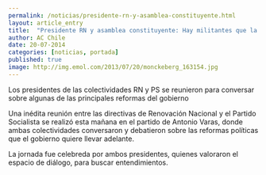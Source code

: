 ```yaml
---
permalink: /noticias/presidente-rn-y-asamblea-constituyente.html
layout: article_entry
title:  "Presidente RN y asamblea constituyente: Hay militantes que la ven con buenos ojos, la mirada del partido va por otro lado"
author: AC Chile
date: 20-07-2014
categories: [noticias, portada]
published: true
image: http://img.emol.com/2013/07/20/monckeberg_163154.jpg
---
```


Los presidentes de las colectividades RN y PS se reunieron para conversar sobre algunas de las principales reformas del gobierno

Una inédita reunión entre las directivas de Renovación Nacional y el Partido Socialista se realizó esta mañana en el partido de Antonio Varas, donde ambas colectividades conversaron y debatieron sobre las reformas políticas que el gobierno quiere llevar adelante.

La jornada fue celebreda por ambos presidentes, quienes valoraron el espacio de diálogo, para buscar entendimientos.